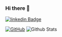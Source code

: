 ### Hi there 👋

[![linkedin Badge](https://img.shields.io/badge/-blue?style=flat-square&logo=Telegram&logoColor=white&link=https://www.linkedin.com/in/laila-choudkhuri-554078204/)](https://www.linkedin.com/in/laila-choudkhuri-554078204/)

[![GitHub](https://img.shields.io/badge/-GitHub-181717?style=flat-square&logo=github&link=https://www.github.com)](https://www.github.com)
![Github Stats](https://github-readme-stats.vercel.app/api?username=lailache&count_private=true&show_icons=true&include_all_commits=true)

<!--
**lailache/lailache** is a ✨ _special_ ✨ repository because its `README.md` (this file) appears on your GitHub profile.

Here are some ideas to get you started:

- 🔭 I’m currently working on ...
- 🌱 I’m currently learning ...
- 👯 I’m looking to collaborate on ...
- 🤔 I’m looking for help with ...
- 💬 Ask me about ...
- 📫 How to reach me: ...
- 😄 Pronouns: ...
- ⚡ Fun fact: ...
-->
